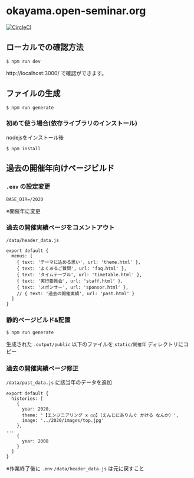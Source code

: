 # okayama.open-seminar.org

[![CircleCI](https://circleci.com/gh/osokayama/osokayama.github.io/tree/ci.svg?style=svg)](https://circleci.com/gh/osokayama/osokayama.github.io/tree/ci)

## ローカルでの確認方法

```
$ npm run dev
```

http://localhost:3000/ で確認ができます。

## ファイルの生成

```
$ npm run generate
```

### 初めて使う場合(依存ライブラリのインストール)

nodejsをインストール後

```
$ npm install
```

## 過去の開催年向けページビルド

### `.env` の設定変更

```
BASE_DIR=/2020
```

※開催年に変更

### 過去の開催実績ページをコメントアウト

`/data/header_data.js`

```
export default {
  menus: [
    { text: 'テーマに込める思い', url: 'theme.html' },
    { text: 'よくあるご質問', url: 'faq.html' },
    { text: 'タイムテーブル', url: 'timetable.html' },
    { text: '実行委員会', url: 'staff.html' },
    { text: 'スポンサー', url: 'sponsor.html' },
    // { text: '過去の開催実績', url: 'past.html' }
  ]
}
```

### 静的ページビルド&配置

```
$ npm run generate
```

生成された `.output/public` 以下のファイルを `static/開催年` ディレクトリにコピー

### 過去の開催実績ページ修正

`/data/past_data.js` に該当年のデータを追加

```
export default {
  histories: [
    {
      year: 2020,
      theme: '【エンジニアリング x ○○】（えんじにありんぐ かける なんか）',
      image: '../2020/images/top.jpg'
    },
...
    {
      year: 2008
    }
  ]
}
```

※作業終了後に `.env` `/data/header_data.js` は元に戻すこと